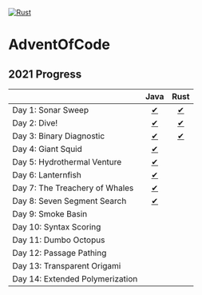 [![Rust](https://github.com/LeszczyTom/AdventOfCode/actions/workflows/rust.yml/badge.svg)](https://github.com/LeszczyTom/AdventOfCode/actions/workflows/rust.yml)
# AdventOfCode

## 2021 Progress

|                                                                                     | Java | Rust |
|----------------------------------------------------------------------------------------|:--------:|:--------:|
| Day 1: Sonar Sweep                                   |   [✔](java/src/com/aoc/Day01/Day01.java)    |   [✔](rust/advent/src/day_1.rs)    |
|  Day 2: Dive!                                        |   [✔](java/src/com/aoc/Day02/Day02.java)    |   [✔](rust/advent/src/day_2.rs)    |
|  Day 3: Binary Diagnostic  |   [✔](java/src/com/aoc/Day03/Day03.java )    |   [✔](java/rust/advent/src/day_3.rs)    |
|  Day 4: Giant Squid    |   [✔](java/src/com/aoc/Day04/Day04.java)    |        |
|  Day 5: Hydrothermal Venture |   [✔](java/src/com/aoc/Day05/Day05.java)     |       |
|  Day 6: Lanternfish|   [✔](java/src/com/aoc/Day06/Day06.java)     |       |
|  Day 7: The Treachery of Whales |   [✔](java/src/com/aoc/Day07/Day07.java)    |       |
|   Day 8: Seven Segment Search |   [✔](java/src/com/aoc/Day08/Day08.java)    |        |
|  Day 9: Smoke Basin |        |        |
|  Day 10: Syntax Scoring |        |        |
|   Day 11: Dumbo Octopus |        |        |
|   Day 12: Passage Pathing |        |        |
|   Day 13: Transparent Origami |        |        |
|   Day 14: Extended Polymerization |        |        |
